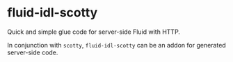 # fluid-idl-scotty

Quick and simple glue code for server-side Fluid with HTTP.

In conjunction with `scotty`, `fluid-idl-scotty` can be an addon for generated server-side code.
